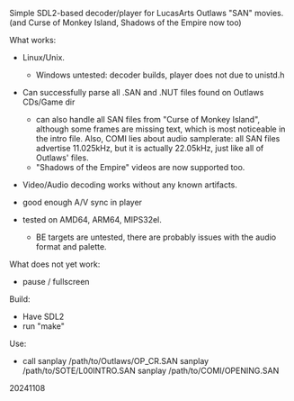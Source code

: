 Simple SDL2-based decoder/player for LucasArts Outlaws "SAN" movies.
(and Curse of Monkey Island, Shadows of the Empire now too)

What works:
- Linux/Unix.
  - Windows untested: decoder builds, player does not due to unistd.h

- Can successfully parse all .SAN and .NUT files found on Outlaws CDs/Game dir
  - can also handle all SAN files from "Curse of Monkey Island", although
    some frames are missing text, which is most noticeable in the intro file.
    Also, COMI lies about audio samplerate: all SAN files advertise
    11.025kHz, but it is actually 22.05kHz, just like all of Outlaws' files.
  - "Shadows of the Empire" videos are now supported too.
- Video/Audio decoding works without any known artifacts.
- good enough A/V sync in player
- tested on AMD64, ARM64, MIPS32el.
  - BE targets are untested, there are probably issues with the
    audio format and palette.

What does not yet work:
- pause / fullscreen

Build:
- Have SDL2
- run "make"

Use:
- call  sanplay /path/to/Outlaws/OP_CR.SAN
        sanplay /path/to/SOTE/L00INTRO.SAN
        sanplay /path/to/COMI/OPENING.SAN

20241108
